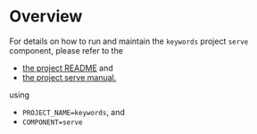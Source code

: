 # Overview

For details on how to run and maintain the `keywords` project `serve` component, please refer
to the
- [the project README](../README.md) and
- [the project serve manual.](../../manuals/03_serve.md)

using

- `PROJECT_NAME=keywords`, and
- `COMPONENT=serve`
